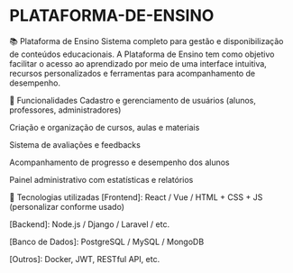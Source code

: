 # PLATAFORMA-DE-ENSINO
📚 Plataforma de Ensino
Sistema completo para gestão e disponibilização de conteúdos educacionais. A Plataforma de Ensino tem como objetivo facilitar o acesso ao aprendizado por meio de uma interface intuitiva, recursos personalizados e ferramentas para acompanhamento de desempenho.

🔧 Funcionalidades
Cadastro e gerenciamento de usuários (alunos, professores, administradores)

Criação e organização de cursos, aulas e materiais

Sistema de avaliações e feedbacks

Acompanhamento de progresso e desempenho dos alunos

Painel administrativo com estatísticas e relatórios

🚀 Tecnologias utilizadas
[Frontend]: React / Vue / HTML + CSS + JS (personalizar conforme usado)

[Backend]: Node.js / Django / Laravel / etc.

[Banco de Dados]: PostgreSQL / MySQL / MongoDB

[Outros]: Docker, JWT, RESTful API, etc.
